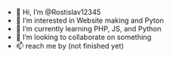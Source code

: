 - 👋 Hi, I’m @Rostislav12345
- 👀 I’m interested in Website making and Pyton
- 🌱 I’m currently learning PHP, JS, and Python
- 💞️ I’m looking to collaborate on something
- 📫 reach me by (not finished yet)

<!---
Rostislav12345/Rostislav12345 is a ✨ special ✨ repository because its `README.md` (this file) appears on 
